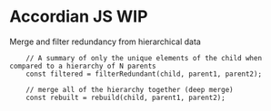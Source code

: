 # Accordian JS WIP

Merge and filter redundancy from hierarchical data

```
    // A summary of only the unique elements of the child when compared to a hierarchy of N parents
    const filtered = filterRedundant(child, parent1, parent2);

    // merge all of the hierarchy together (deep merge)
    const rebuilt = rebuild(child, parent1, parent2);
```

